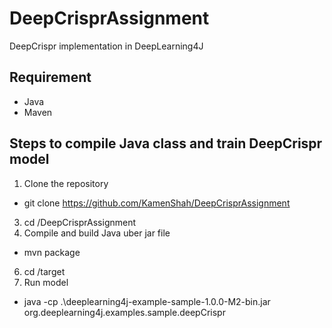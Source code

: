 # DeepCrisprAssignment
DeepCrispr implementation in DeepLearning4J


## Requirement
* Java
* Maven

## Steps to compile Java class and train DeepCrispr model

1. Clone the repository
  * git clone https://github.com/KamenShah/DeepCrisprAssignment
3. cd /DeepCrisprAssignment
4. Compile and build Java uber jar file
  * mvn package
6. cd /target
7. Run model
  * java -cp .\deeplearning4j-example-sample-1.0.0-M2-bin.jar org.deeplearning4j.examples.sample.deepCrispr
